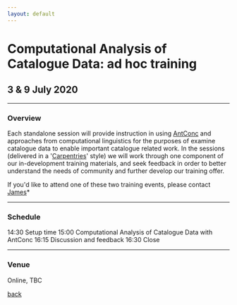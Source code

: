 ```yaml
---
layout: default
---
```


# Computational Analysis of Catalogue Data: ad hoc training

## 3 & 9 July 2020

______
### Overview

Each standalone session will provide instruction in using [AntConc](http://www.laurenceanthony.net/software/antconc/) and approaches from computational linguistics for the purposes of examine catalogue data to enable important catalogue related work. In the sessions (delivered in a '[Carpentries](https://carpentries.org/)' style) we will work through one component of our in-development training materials, and seek feedback in order to better understand the needs of community and further develop our training offer.

If you'd like to attend one of these two training events, please contact [James](http://www.sussex.ac.uk/profiles/371022)*

______
### Schedule

14:30 Setup time
15:00 Computational Analysis of Catalogue Data with AntConc
16:15 Discussion and feedback
16:30 Close

______
### Venue

Online, TBC

[back](./)
